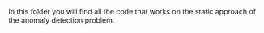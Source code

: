 In this folder you will find all the code that works on the static approach of the anomaly detection problem.
